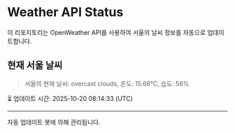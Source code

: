 
# Weather API Status

이 리포지토리는 OpenWeather API를 사용하여 서울의 날씨 정보를 자동으로 업데이트합니다.

## 현재 서울 날씨
> 서울의 현재 날씨: overcast clouds, 온도: 15.68°C, 습도: 56%

⏳ 업데이트 시간: 2025-10-20 08:14:33 (UTC)

---
자동 업데이트 봇에 의해 관리됩니다.
